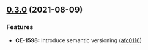 ## [0.3.0](https://bitbucket.interhyp.de/bitbucket/projects/iac/repos/az-resourcegroup/compare/diff?sourceBranch=v0.3.0&targetBranch=v0.2.0) (2021-08-09)


### Features

* **CE-1598:** Introduce semantic versioning ([afc0116](https://bitbucket.interhyp.de/bitbucket/projects/iac/repos/az-resourcegroup/commits/afc0116381b1e4c809fe8cc6906c63326c548895))
